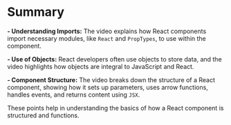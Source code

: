 # Summary

**- Understanding Imports:** The video explains how React components import necessary modules, like `React` and `PropTypes`, to use within the component.

**- Use of Objects:** React developers often use objects to store data, and the video highlights how objects are integral to JavaScript and React.

**- Component Structure:** The video breaks down the structure of a React component, showing how it sets up parameters, uses arrow functions, handles events, and returns content using `JSX`.

These points help in understanding the basics of how a React component is structured and functions.
